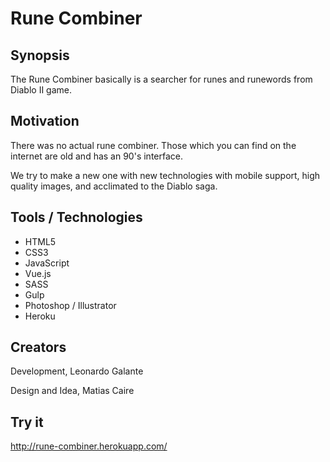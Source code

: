 # Rune Combiner

## Synopsis

The Rune Combiner basically is a searcher for runes and runewords from Diablo II game. 

## Motivation

There was no actual rune combiner. Those which you can find on the internet are old and has an 90's interface.

We try to make a new one with new technologies with mobile support, high quality images, and acclimated to the Diablo saga.

## Tools / Technologies

* HTML5
* CSS3
* JavaScript
* Vue.js
* SASS
* Gulp
* Photoshop / Illustrator
* Heroku

## Creators

Development, Leonardo Galante

Design and Idea, Matias Caire

## Try it

http://rune-combiner.herokuapp.com/